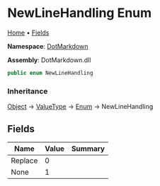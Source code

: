 <a name="_top"></a>

# NewLineHandling Enum

[Home](../../README.md#_top) &#x2022; [Fields](#fields)

**Namespace**: [DotMarkdown](../README.md#_top)

**Assembly**: DotMarkdown\.dll

```csharp
public enum NewLineHandling
```

### Inheritance

[Object](https://docs.microsoft.com/en-us/dotnet/api/system.object) &#x2192; [ValueType](https://docs.microsoft.com/en-us/dotnet/api/system.valuetype) &#x2192; [Enum](https://docs.microsoft.com/en-us/dotnet/api/system.enum) &#x2192; NewLineHandling

## Fields

| Name | Value | Summary |
| ---- | ----- | ------- |
| Replace | 0 |
| None | 1 |

